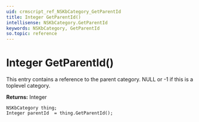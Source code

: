 ```yaml
---
uid: crmscript_ref_NSKbCategory_GetParentId
title: Integer GetParentId()
intellisense: NSKbCategory.GetParentId
keywords: NSKbCategory, GetParentId
so.topic: reference
---
```


# Integer GetParentId()

This entry contains a reference to the parent category. NULL or -1 if this is a toplevel category.

**Returns:** Integer

```crmscript
NSKbCategory thing;
Integer parentId  = thing.GetParentId();
```


